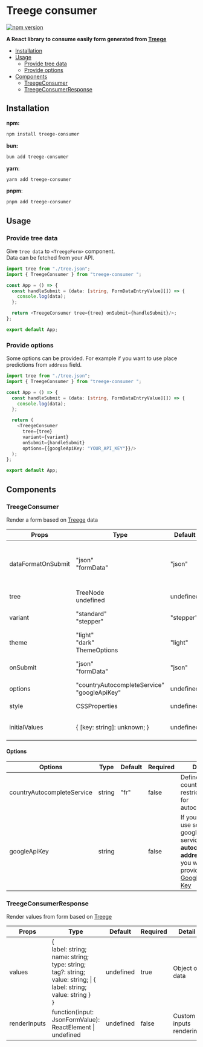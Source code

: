 # Treege consumer

[![npm version](https://badge.fury.io/js/treege-consumer.svg)](https://badge.fury.io/js/treege-consumer)

**A React library to consume easily form generated from [Treege](https://github.com/Tracktor/treege)**

- [Installation](#Installation)
- [Usage](#Usage)
  - [Provide tree data](#Provide-tree-data)
  - [Provide options](#Provide-options)
- [Components](#Components)
  - [TreegeConsumer](#TreegeConsumer)
  - [TreegeConsumerResponse](#TreegeConsumerResponse)

## Installation

**npm:**
```bash
npm install treege-consumer
```
**bun:**
```bash
bun add treege-consumer
```
**yarn**:
```bash
yarn add treege-consumer
```
**pnpm**:
```bash
pnpm add treege-consumer
```

## Usage

### Provide tree data

Give `tree data` to `<TreegeForm>` component.  
Data can be fetched from your API.

```typescript jsx
import tree from "./tree.json";
import { TreegeConsumer } from "treege-consumer ";

const App = () => {
  const handleSubmit = (data: [string, FormDataEntryValue][]) => {
    console.log(data);
  };

  return <TreegeConsumer tree={tree} onSubmit={handleSubmit}/>;
};

export default App;
```

### Provide options

Some options can be provided. For example if you want to use place predictions from `address` field.

```typescript jsx
import tree from "./tree.json";
import { TreegeConsumer } from "treege-consumer ";

const App = () => {
  const handleSubmit = (data: [string, FormDataEntryValue][]) => {
    console.log(data);
  };

  return (
    <TreegeConsumer
      tree={tree}
      variant={variant}
      onSubmit={handleSubmit}
      options={{googleApiKey: "YOUR_API_KEY"}}/>
  );
};

export default App;
```

## Components

### TreegeConsumer

Render a form based
on [Treege](https://github.com/Tracktor/treege) data

| Props              | Type                                            | Default    | Required | Detail                                    |
|--------------------|-------------------------------------------------|------------|----------|-------------------------------------------|
| dataFormatOnSubmit | "json"<br/>"formData"                           | "json"     | false    | Data format returned by onSubmit callback |
| tree               | TreeNode<br/>  undefined                        | undefined  | false    | Treege data                               |
| variant            | "standard"<br/>  "stepper"                      | "stepper"  | false    | The variant to use                        |
| theme              | "light"<br/>  "dark" <br/> ThemeOptions         | "light"    | false    | Theme color mode                          |
| onSubmit           | "json"<br/>"formData"                           | "json"     | false    | Callback fired form is validate           |
| options            | "countryAutocompleteService"<br/>"googleApiKey" | undefined  | false    | Consumer options                          |
| style              | CSSProperties                                   | undefined  | false    | Custom form style                         |
| initialValues      | { [key: string]: unknown; }                     | undefined  | false    | Set initial value to form                 |

#### Options

| Options                    | Type   | Default | Required | Detail                                                                                                                                                                        |
|----------------------------|--------|---------|----------|-------------------------------------------------------------------------------------------------------------------------------------------------------------------------------|
| countryAutocompleteService | string | "fr"    | false    | Define country restrictions for autocomplete                                                                                                                                  |
| googleApiKey               | string |         | false    | If you want use some google service like <strong>autocomplete address</strong>, then you want provide [Google Api Key](https://cloud.google.com/docs/authentication/api-keys) |


### TreegeConsumerResponse

Render values from form based on [Treege](https://github.com/Tracktor/treege)

| Props        | Type                                                                                                                                        | Default   | Required | Detail                  |
|--------------|---------------------------------------------------------------------------------------------------------------------------------------------|-----------|----------|-------------------------|
| values       | {<br/>label: string;<br/>name: string;<br/>type: string;<br/>tag?: string;<br/>value: string; &#124; { label: string; value: string }<br/>} | undefined | true     | Object of data          |
| renderInputs | function(input: JsonFormValue): ReactElement \| undefined                                                                                   | undefined | false    | Custom inputs rendering |
